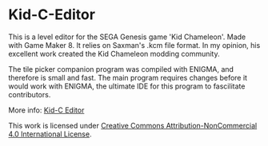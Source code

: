 # Kid-C-Editor

This is a level editor for the SEGA Genesis game 'Kid Chameleon'. Made with Game Maker 8. It relies on Saxman's .kcm file format. In my opinion, his excellent work created the Kid Chameleon modding community.

The tile picker companion program was compiled with ENIGMA, and therefore is small and fast.
The main program requires changes before it would work with ENIGMA, the ultimate IDE for this program to fascilitate contributors.

More info: [Kid-C Editor](http://kidchameleon.wikia.com/wiki/Thread:5866)

This work is licensed under [Creative Commons Attribution-NonCommercial 4.0 International License](https://creativecommons.org/licenses/by-nc/4.0/).

